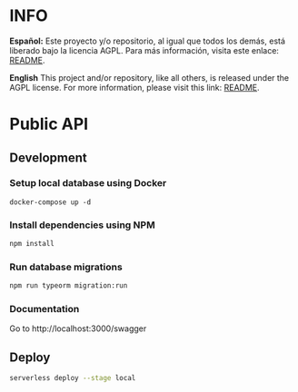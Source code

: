 # INFO

**Español:** Este proyecto y/o repositorio, al igual que todos los demás, está liberado bajo la licencia AGPL. Para más información, visita este enlace: [README](https://github.com/LlibertadApp/.github/blob/main/profile/README.md).

**English** This project and/or repository, like all others, is released under the AGPL license. For more information, please visit this link: [README](https://github.com/LlibertadApp/.github/blob/main/profile/README.md).




# Public API

## Development

### Setup local database using Docker

```
docker-compose up -d
```

### Install dependencies using NPM

```bash
npm install
```

### Run database migrations

```bash
npm run typeorm migration:run
```

### Documentation

Go to http://localhost:3000/swagger

## Deploy

```bash
serverless deploy --stage local
```
